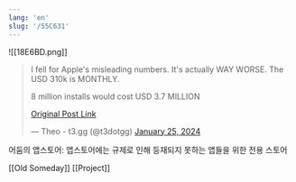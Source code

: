 ```yaml
---
lang: 'en'
slug: '/55C631'
---
```


![[18E6BD.png]]

<blockquote class="twitter-tweet">

I fell for Apple's misleading numbers. It's actually WAY WORSE. The USD 310k is MONTHLY.

8 million installs would cost USD 3.7 MILLION

[Original Post Link](https://t.co/sdC0HdZTw9)

&mdash; Theo - t3.gg (@t3dotgg) [January 25, 2024](https://twitter.com/t3dotgg/status/1750629906697081328?ref_src=twsrc%5Etfw)

</blockquote>

어둠의 앱스토어: 앱스토어에는 규제로 인해 등재되지 못하는 앱들을 위한 전용 스토어

[[Old Someday]] [[Project]]
